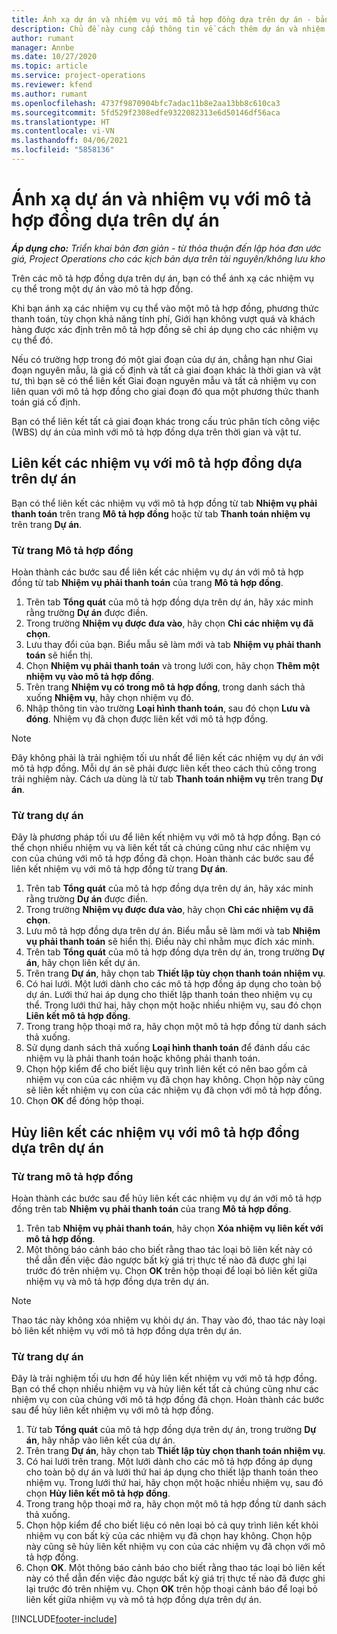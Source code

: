 ```yaml
---
title: Ánh xạ dự án và nhiệm vụ với mô tả hợp đồng dựa trên dự án - bản đơn giản
description: Chủ đề này cung cấp thông tin về cách thêm dự án và nhiệm vụ vào một mô tả hợp đồng cũng như cách xóa.
author: rumant
manager: Annbe
ms.date: 10/27/2020
ms.topic: article
ms.service: project-operations
ms.reviewer: kfend
ms.author: rumant
ms.openlocfilehash: 4737f9870904bfc7adac11b8e2aa13bb8c610ca3
ms.sourcegitcommit: 5fd529f2308edfe9322082313e6d50146df56aca
ms.translationtype: HT
ms.contentlocale: vi-VN
ms.lasthandoff: 04/06/2021
ms.locfileid: "5858136"
---
```

# <a name="map-projects-and-tasks-to-a-project-based-contract-line"></a>Ánh xạ dự án và nhiệm vụ với mô tả hợp đồng dựa trên dự án 

_**Áp dụng cho:** Triển khai bản đơn giản - từ thỏa thuận đến lập hóa đơn ước giá, Project Operations cho các kịch bản dựa trên tài nguyên/không lưu kho_

Trên các mô tả hợp đồng dựa trên dự án, bạn có thể ánh xạ các nhiệm vụ cụ thể trong một dự án vào mô tả hợp đồng.

Khi bạn ánh xạ các nhiệm vụ cụ thể vào một mô tả hợp đồng, phương thức thanh toán, tùy chọn khả năng tính phí, Giới hạn không vượt quá và khách hàng được xác định trên mô tả hợp đồng sẽ chỉ áp dụng cho các nhiệm vụ cụ thể đó.

Nếu có trường hợp trong đó một giai đoạn của dự án, chẳng hạn như Giai đoạn nguyên mẫu, là giá cố định và tất cả giai đoạn khác là thời gian và vật tư, thì bạn sẽ có thể liên kết Giai đoạn nguyên mẫu và tất cả nhiệm vụ con liên quan với mô tả hợp đồng cho giai đoạn đó qua một phương thức thanh toán giá cố định.

Bạn có thể liên kết tất cả giai đoạn khác trong cấu trúc phân tích công việc (WBS) dự án của mình với mô tả hợp đồng dựa trên thời gian và vật tư.

## <a name="associate-tasks-to-project-based-contract-lines"></a>Liên kết các nhiệm vụ với mô tả hợp đồng dựa trên dự án

Bạn có thể liên kết các nhiệm vụ với mô tả hợp đồng từ tab **Nhiệm vụ phải thanh toán** trên trang **Mô tả hợp đồng** hoặc từ tab **Thanh toán nhiệm vụ** trên trang **Dự án**.

### <a name="from-the-contract-line-page"></a>Từ trang Mô tả hợp đồng

Hoàn thành các bước sau để liên kết các nhiệm vụ dự án với mô tả hợp đồng từ tab **Nhiệm vụ phải thanh toán** của trang **Mô tả hợp đồng**.

1. Trên tab **Tổng quát** của mô tả hợp đồng dựa trên dự án, hãy xác minh rằng trường **Dự án** được điền.
2. Trong trường **Nhiệm vụ được đưa vào**, hãy chọn **Chỉ các nhiệm vụ đã chọn**.
3. Lưu thay đổi của bạn. Biểu mẫu sẽ làm mới và tab **Nhiệm vụ phải thanh toán** sẽ hiển thị.
4. Chọn **Nhiệm vụ phải thanh toán** và trong lưới con, hãy chọn **Thêm một nhiệm vụ vào mô tả hợp đồng**.
5. Trên trang **Nhiệm vụ có trong mô tả hợp đồng**, trong danh sách thả xuống **Nhiệm vụ**, hãy chọn nhiệm vụ đó. 
6. Nhập thông tin vào trường **Loại hình thanh toán**, sau đó chọn **Lưu và đóng**. Nhiệm vụ đã chọn được liên kết với mô tả hợp đồng.

> [!NOTE]
> Đây không phải là trải nghiệm tối ưu nhất để liên kết các nhiệm vụ dự án với mô tả hợp đồng. Mỗi dự án sẽ phải được liên kết theo cách thủ công trong trải nghiệm này. Cách ưa dùng là từ tab **Thanh toán nhiệm vụ** trên trang **Dự án**.

### <a name="from-the-project-page"></a>Từ trang dự án

Đây là phương pháp tối ưu để liên kết nhiệm vụ với mô tả hợp đồng. Bạn có thể chọn nhiều nhiệm vụ và liên kết tất cả chúng cũng như các nhiệm vụ con của chúng với mô tả hợp đồng đã chọn. Hoàn thành các bước sau để liên kết nhiệm vụ với mô tả hợp đồng từ trang **Dự án**.

1. Trên tab **Tổng quát** của mô tả hợp đồng dựa trên dự án, hãy xác minh rằng trường **Dự án** được điền.
2. Trong trường **Nhiệm vụ được đưa vào**, hãy chọn **Chỉ các nhiệm vụ đã chọn**.
3. Lưu mô tả hợp đồng dựa trên dự án. Biểu mẫu sẽ làm mới và tab **Nhiệm vụ phải thanh toán** sẽ hiển thị. Điều này chỉ nhằm mục đích xác minh.
4. Trên tab **Tổng quát** của mô tả hợp đồng dựa trên dự án, trong trường **Dự án**, hãy chọn liên kết dự án.
5. Trên trang **Dự án**, hãy chọn tab **Thiết lập tùy chọn thanh toán nhiệm vụ**.
6. Có hai lưới. Một lưới dành cho các mô tả hợp đồng áp dụng cho toàn bộ dự án. Lưới thứ hai áp dụng cho thiết lập thanh toán theo nhiệm vụ cụ thể. Trong lưới thứ hai, hãy chọn một hoặc nhiều nhiệm vụ, sau đó chọn **Liên kết mô tả hợp đồng**.
7. Trong trang hộp thoại mở ra, hãy chọn một mô tả hợp đồng từ danh sách thả xuống.
8. Sử dụng danh sách thả xuống **Loại hình thanh toán** để đánh dấu các nhiệm vụ là phải thanh toán hoặc không phải thanh toán.
9. Chọn hộp kiểm để cho biết liệu quy trình liên kết có nên bao gồm cả nhiệm vụ con của các nhiệm vụ đã chọn hay không. Chọn hộp này cũng sẽ liên kết nhiệm vụ con của các nhiệm vụ đã chọn với mô tả hợp đồng.
10. Chọn **OK** để đóng hộp thoại.

## <a name="unassociate-tasks-from-project-based-contract-lines"></a>Hủy liên kết các nhiệm vụ với mô tả hợp đồng dựa trên dự án

### <a name="from-the-contract-line-page"></a>Từ trang mô tả hợp đồng

Hoàn thành các bước sau để hủy liên kết các nhiệm vụ dự án với mô tả hợp đồng trên tab **Nhiệm vụ phải thanh toán** của trang **Mô tả hợp đồng**.

1. Trên tab **Nhiệm vụ phải thanh toán**, hãy chọn **Xóa nhiệm vụ liên kết với mô tả hợp đồng**.
2. Một thông báo cảnh báo cho biết rằng thao tác loại bỏ liên kết này có thể dẫn đến việc đảo ngược bất kỳ giá trị thực tế nào đã được ghi lại trước đó trên nhiệm vụ. Chọn **OK** trên hộp thoại để loại bỏ liên kết giữa nhiệm vụ và mô tả hợp đồng dựa trên dự án. 

> [!NOTE]
> Thao tác này không xóa nhiệm vụ khỏi dự án. Thay vào đó, thao tác này loại bỏ liên kết nhiệm vụ với mô tả hợp đồng dựa trên dự án.

### <a name="from-the-project-page"></a>Từ trang dự án

Đây là trải nghiệm tối ưu hơn để hủy liên kết nhiệm vụ với mô tả hợp đồng. Bạn có thể chọn nhiều nhiệm vụ và hủy liên kết tất cả chúng cũng như các nhiệm vụ con của chúng với mô tả hợp đồng đã chọn. Hoàn thành các bước sau để hủy liên kết nhiệm vụ với mô tả hợp đồng.

1. Từ tab **Tổng quát** của mô tả hợp đồng dựa trên dự án, trong trường **Dự án**, hãy nhấp vào liên kết của dự án.
2. Trên trang **Dự án**, hãy chọn tab **Thiết lập tùy chọn thanh toán nhiệm vụ**.
3. Có hai lưới trên trang. Một lưới dành cho các mô tả hợp đồng áp dụng cho toàn bộ dự án và lưới thứ hai áp dụng cho thiết lập thanh toán theo nhiệm vụ. Trong lưới thứ hai, hãy chọn một hoặc nhiều nhiệm vụ, sau đó chọn **Hủy liên kết mô tả hợp đồng**.
4. Trong trang hộp thoại mở ra, hãy chọn một mô tả hợp đồng từ danh sách thả xuống.
5. Chọn hộp kiểm để cho biết liệu có nên loại bỏ cả quy trình liên kết khỏi nhiệm vụ con bất kỳ của các nhiệm vụ đã chọn hay không. Chọn hộp này cũng sẽ hủy liên kết nhiệm vụ con của các nhiệm vụ đã chọn với mô tả hợp đồng.
6. Chọn **OK**. Một thông báo cảnh báo cho biết rằng thao tác loại bỏ liên kết này có thể dẫn đến việc đảo ngược bất kỳ giá trị thực tế nào đã được ghi lại trước đó trên nhiệm vụ. Chọn **OK** trên hộp thoại cảnh báo để loại bỏ liên kết giữa nhiệm vụ và mô tả hợp đồng dựa trên dự án.


[!INCLUDE[footer-include](../../includes/footer-banner.md)]
